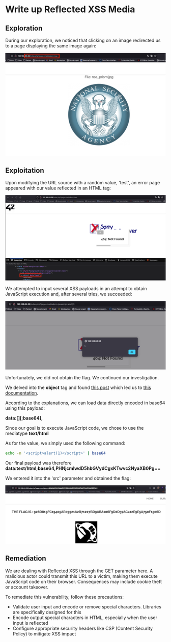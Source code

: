 # Write up Reflected XSS Media

## Exploration

During our exploration, we noticed that clicking on an image redirected us to a page displaying the same image again:

![Capture d’écran 2024-05-02 à 20.44.21.png](images/Capture_decran_2024-05-02_a_20.44.21.png)

## Exploitation

Upon modifying the URL source with a random value, 'test', an error page appeared with our value reflected in an HTML tag:

![Capture d’écran 2024-05-02 à 20.46.27.png](images/Capture_decran_2024-05-02_a_20.46.27.png)

We attempted to input several XSS payloads in an attempt to obtain JavaScript execution and, after several tries, we succeeded:

![Capture d’écran 2024-05-02 à 20.47.57.png](images/Capture_decran_2024-05-02_a_20.47.57.png)

Unfortunately, we did not obtain the flag. We continued our investigation.

We delved into the **object** tag and found [this post](https://security.stackexchange.com/questions/258306/how-is-object-tag-data-uri-xss-actually-xss) which led us to [this
documentation](https://developer.mozilla.org/en-US/docs/Web/HTTP/Basics_of_HTTP/Data_URLs).

According to the explanations, we can load data directly encoded in base64 using this payload:

**data:[<mediatype>][;base64],<data>**

Since our goal is to execute JavaScript code, we chose to use the mediatype **text/html**

As for the value, we simply used the following command:

```bash
echo -n '<script>alert(1)</script>' | base64
```

Our final payload was therefore **data:text/html;base64,PHNjcmlwdD5hbGVydCgxKTwvc2NyaXB0Pg==**

We entered it into the 'src' parameter and obtained the flag:

![Capture d’écran 2024-05-02 à 20.55.00.png](images/Capture_decran_2024-05-02_a_20.55.00.png)

## Remediation

We are dealing with Reflected XSS through the GET parameter here. A malicious actor could transmit this URL to a victim, making them execute JavaScript code on their browser. Consequences may include
cookie theft or account takeover.

To remediate this vulnerability, follow these precautions:

- Validate user input and encode or remove special characters. Libraries are specifically designed for this
- Encode output special characters in HTML, especially when the user input is reflected
- Configure appropriate security headers like CSP (Content Security Policy) to mitigate XSS impact
